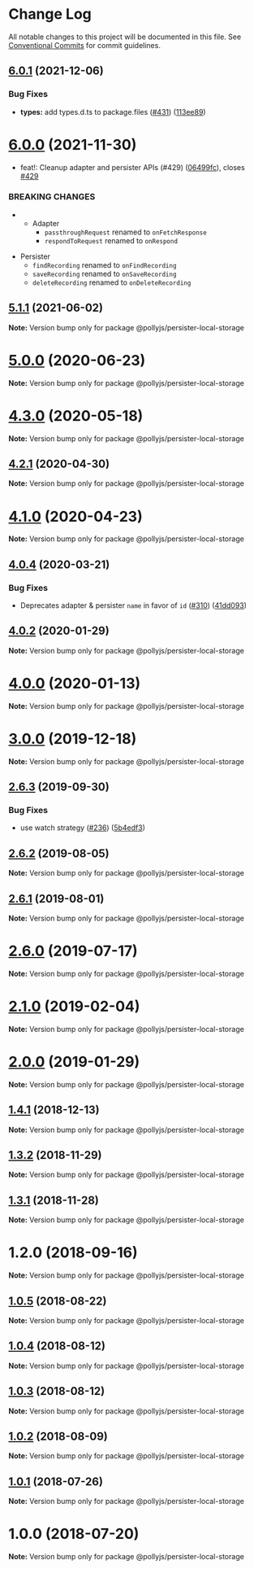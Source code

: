 # Change Log

All notable changes to this project will be documented in this file.
See [Conventional Commits](https://conventionalcommits.org) for commit guidelines.

## [6.0.1](https://github.com/netflix/pollyjs/compare/v6.0.0...v6.0.1) (2021-12-06)


### Bug Fixes

* **types:** add types.d.ts to package.files ([#431](https://github.com/netflix/pollyjs/issues/431)) ([113ee89](https://github.com/netflix/pollyjs/commit/113ee898bcf0467c5c48c15b53fc9198e2e91cb1))





# [6.0.0](https://github.com/netflix/pollyjs/compare/v5.2.0...v6.0.0) (2021-11-30)


* feat!: Cleanup adapter and persister APIs (#429) ([06499fc](https://github.com/netflix/pollyjs/commit/06499fc2d85254b3329db2bec770d173ed32bca0)), closes [#429](https://github.com/netflix/pollyjs/issues/429)


### BREAKING CHANGES

* - Adapter
	- `passthroughRequest` renamed to `onFetchResponse`
	- `respondToRequest` renamed to `onRespond`

- Persister
	- `findRecording` renamed to `onFindRecording`
	- `saveRecording` renamed to `onSaveRecording`
	- `deleteRecording` renamed to `onDeleteRecording`





## [5.1.1](https://github.com/netflix/pollyjs/tree/master/packages/@pollyjs/persister-local-storage/compare/v5.1.0...v5.1.1) (2021-06-02)

**Note:** Version bump only for package @pollyjs/persister-local-storage





# [5.0.0](https://github.com/netflix/pollyjs/tree/master/packages/@pollyjs/persister-local-storage/compare/v4.3.0...v5.0.0) (2020-06-23)

**Note:** Version bump only for package @pollyjs/persister-local-storage





# [4.3.0](https://github.com/netflix/pollyjs/tree/master/packages/@pollyjs/persister-local-storage/compare/v4.2.1...v4.3.0) (2020-05-18)

**Note:** Version bump only for package @pollyjs/persister-local-storage





## [4.2.1](https://github.com/netflix/pollyjs/tree/master/packages/@pollyjs/persister-local-storage/compare/v4.2.0...v4.2.1) (2020-04-30)

**Note:** Version bump only for package @pollyjs/persister-local-storage





# [4.1.0](https://github.com/netflix/pollyjs/tree/master/packages/@pollyjs/persister-local-storage/compare/v4.0.4...v4.1.0) (2020-04-23)

**Note:** Version bump only for package @pollyjs/persister-local-storage





## [4.0.4](https://github.com/netflix/pollyjs/tree/master/packages/@pollyjs/persister-local-storage/compare/v4.0.3...v4.0.4) (2020-03-21)


### Bug Fixes

* Deprecates adapter & persister `name` in favor of `id` ([#310](https://github.com/netflix/pollyjs/tree/master/packages/@pollyjs/persister-local-storage/issues/310)) ([41dd093](https://github.com/netflix/pollyjs/tree/master/packages/@pollyjs/persister-local-storage/commit/41dd093))





## [4.0.2](https://github.com/netflix/pollyjs/tree/master/packages/@pollyjs/persister-local-storage/compare/v4.0.1...v4.0.2) (2020-01-29)

**Note:** Version bump only for package @pollyjs/persister-local-storage





# [4.0.0](https://github.com/netflix/pollyjs/tree/master/packages/@pollyjs/persister-local-storage/compare/v3.0.2...v4.0.0) (2020-01-13)

**Note:** Version bump only for package @pollyjs/persister-local-storage





# [3.0.0](https://github.com/netflix/pollyjs/tree/master/packages/@pollyjs/persister-local-storage/compare/v2.7.0...v3.0.0) (2019-12-18)

**Note:** Version bump only for package @pollyjs/persister-local-storage





## [2.6.3](https://github.com/netflix/pollyjs/tree/master/packages/@pollyjs/persister-local-storage/compare/v2.6.2...v2.6.3) (2019-09-30)


### Bug Fixes

* use watch strategy ([#236](https://github.com/netflix/pollyjs/tree/master/packages/@pollyjs/persister-local-storage/issues/236)) ([5b4edf3](https://github.com/netflix/pollyjs/tree/master/packages/@pollyjs/persister-local-storage/commit/5b4edf3))





## [2.6.2](https://github.com/netflix/pollyjs/tree/master/packages/@pollyjs/persister-local-storage/compare/v2.6.1...v2.6.2) (2019-08-05)

**Note:** Version bump only for package @pollyjs/persister-local-storage





## [2.6.1](https://github.com/netflix/pollyjs/tree/master/packages/@pollyjs/persister-local-storage/compare/v2.6.0...v2.6.1) (2019-08-01)

**Note:** Version bump only for package @pollyjs/persister-local-storage





# [2.6.0](https://github.com/netflix/pollyjs/tree/master/packages/@pollyjs/persister-local-storage/compare/v2.5.0...v2.6.0) (2019-07-17)

**Note:** Version bump only for package @pollyjs/persister-local-storage





# [2.1.0](https://github.com/netflix/pollyjs/tree/master/packages/@pollyjs/persister-local-storage/compare/v2.0.0...v2.1.0) (2019-02-04)

**Note:** Version bump only for package @pollyjs/persister-local-storage





# [2.0.0](https://github.com/netflix/pollyjs/tree/master/packages/@pollyjs/persister-local-storage/compare/v1.4.2...v2.0.0) (2019-01-29)

**Note:** Version bump only for package @pollyjs/persister-local-storage





## [1.4.1](https://github.com/netflix/pollyjs/tree/master/packages/@pollyjs/persister-local-storage/compare/v1.4.0...v1.4.1) (2018-12-13)

**Note:** Version bump only for package @pollyjs/persister-local-storage





## [1.3.2](https://github.com/netflix/pollyjs/tree/master/packages/@pollyjs/persister-local-storage/compare/v1.3.1...v1.3.2) (2018-11-29)

**Note:** Version bump only for package @pollyjs/persister-local-storage





## [1.3.1](https://github.com/netflix/pollyjs/tree/master/packages/@pollyjs/persister-local-storage/compare/v1.2.0...v1.3.1) (2018-11-28)

**Note:** Version bump only for package @pollyjs/persister-local-storage





<a name="1.2.0"></a>
# 1.2.0 (2018-09-16)




**Note:** Version bump only for package @pollyjs/persister-local-storage

<a name="1.0.5"></a>
## [1.0.5](https://github.com/netflix/pollyjs/tree/master/packages/@pollyjs/persister-local-storage/compare/@pollyjs/persister-local-storage@1.0.4...@pollyjs/persister-local-storage@1.0.5) (2018-08-22)




**Note:** Version bump only for package @pollyjs/persister-local-storage

<a name="1.0.4"></a>
## [1.0.4](https://github.com/netflix/pollyjs/tree/master/packages/@pollyjs/persister-local-storage/compare/@pollyjs/persister-local-storage@1.0.3...@pollyjs/persister-local-storage@1.0.4) (2018-08-12)




**Note:** Version bump only for package @pollyjs/persister-local-storage

<a name="1.0.3"></a>
## [1.0.3](https://github.com/netflix/pollyjs/tree/master/packages/@pollyjs/persister-local-storage/compare/@pollyjs/persister-local-storage@1.0.2...@pollyjs/persister-local-storage@1.0.3) (2018-08-12)




**Note:** Version bump only for package @pollyjs/persister-local-storage

<a name="1.0.2"></a>
## [1.0.2](https://github.com/netflix/pollyjs/tree/master/packages/@pollyjs/persister-local-storage/compare/@pollyjs/persister-local-storage@1.0.1...@pollyjs/persister-local-storage@1.0.2) (2018-08-09)




**Note:** Version bump only for package @pollyjs/persister-local-storage

<a name="1.0.1"></a>
## [1.0.1](https://github.com/netflix/pollyjs/tree/master/packages/@pollyjs/persister-local-storage/compare/@pollyjs/persister-local-storage@1.0.0...@pollyjs/persister-local-storage@1.0.1) (2018-07-26)




**Note:** Version bump only for package @pollyjs/persister-local-storage

<a name="1.0.0"></a>
# 1.0.0 (2018-07-20)




**Note:** Version bump only for package @pollyjs/persister-local-storage
